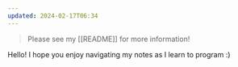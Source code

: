 ```yaml
---
updated: 2024-02-17T06:34
---
```


> Please see my [[README]] for more information!

Hello! I hope you enjoy navigating my notes as I learn to program :)